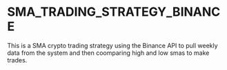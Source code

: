 # SMA_TRADING_STRATEGY_BINANCE
This is a SMA crypto trading strategy using the Binance API to pull weekly data from the system and then coomparing high and low smas to make trades. 
